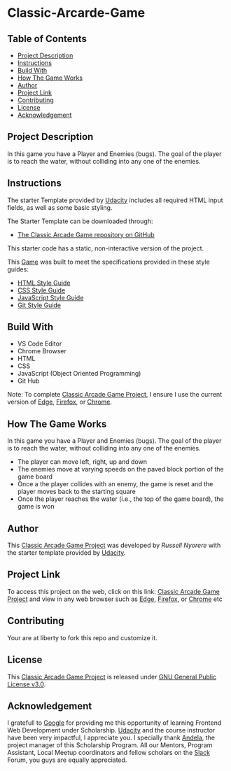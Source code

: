 # Classic-Arcarde-Game

## Table of Contents

* [Project Description](#project-description)
* [Instructions](#instructions)
* [Build With](#build-with)
* [How The Game Works](#How-The-Game-Works)
* [Author](#author)
* [Project Link](#project-link)
* [Contributing](#contributing)
* [License](#license)
* [Acknowledgement](#acknowledgement)

## Project Description

In this game you have a Player and Enemies (bugs). The goal of the player is to reach the water, without colliding into any one of the enemies.

## Instructions

The starter Template provided by [Udacity](https://www.udacity.com/) includes all required HTML input fields, as well as some basic styling.

The Starter Template can be downloaded through:

  * [The Classic Arcade Game repository on GitHub](https://github.com/udacity/frontend-nanodegree-arcade-game)

This starter code has a static, non-interactive version of the project.

This [Game](https://neorusse.github.io/Classic-Arcarde-Game/) was built to meet the specifications provided in these style guides:

  * [HTML Style Guide](http://udacity.github.io/frontend-nanodegree-styleguide/index.html)
  * [CSS Style Guide](http://udacity.github.io/frontend-nanodegree-styleguide/css.html)
  * [JavaScript Style Guide](http://udacity.github.io/frontend-nanodegree-styleguide/javascript.html)
  * [Git Style Guide](https://udacity.github.io/git-styleguide/)
  
## Build With

  * VS Code Editor
  * Chrome Browser
  * HTML
  * CSS
  * JavaScript (Object Oriented Programming)
  * Git Hub
  
Note: To complete [Classic Arcade Game Project](https://neorusse.github.io/Classic-Arcarde-Game/), I ensure I use the current version of [Edge](https://www.microsoft.com/en-us/download/details.aspx?id=48126), [Firefox](https://www.mozilla.org/en-US/firefox/new/), or [Chrome](https://support.google.com/chrome/answer/95346?hl=en).
  
## How The Game Works

In this game you have a Player and Enemies (bugs). The goal of the player is to reach the water, without colliding into any one of the enemies.

  * The player can move left, right, up and down
  * The enemies move at varying speeds on the paved block portion of the game board
  * Once a the player collides with an enemy, the game is reset and the player moves back to the starting square
  * Once the player reaches the water (i.e., the top of the game board), the game is won
  
## Author

This [Classic Arcade Game Project](https://neorusse.github.io/Classic-Arcarde-Game/) was developed by *Russell Nyorere* with the starter template provided by [Udacity](https://www.udacity.com/).
  
## Project Link

To access this project on the web, click on this link: [Classic Arcade Game Project](https://neorusse.github.io/Classic-Arcarde-Game/) and view in any web browser such as [Edge](https://www.microsoft.com/en-us/download/details.aspx?id=48126), [Firefox](https://www.mozilla.org/en-US/firefox/new/), or [Chrome](https://support.google.com/chrome/answer/95346?hl=en) etc

## Contributing

Your are at liberty to fork this repo and customize it.

## License

This [Classic Arcade Game Project](https://neorusse.github.io/Classic-Arcarde-Game/) is released under [GNU General Public License v3.0](https://neorusse.github.io/Memory-Game/blob/master/LICENSE).

## Acknowledgement

I gratefull to [Google](https://www.google.com/) for providing me this opportunity of learning Frontend Web Development under Scholarship. [Udacity](https://www.udacity.com/) and the course instructor have been very impactful, I appreciate you. I specially thank [Andela](https://andela.com/), the project manager of this Scholarship Program. All our Mentors, Program Assistant, Local Meetup coordinators and fellow scholars on the [Slack](https://slack.com/) Forum, you guys are equally appreciated.
